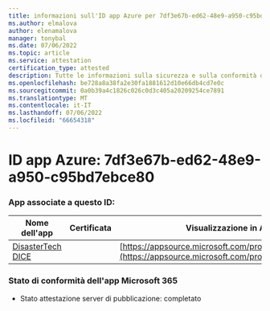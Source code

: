 ```yaml
---
title: informazioni sull'ID app Azure per 7df3e67b-ed62-48e9-a950-c95bd7ebce80
ms.author: elmalova
author: elenamalova
manager: tonybal
ms.date: 07/06/2022
ms.topic: article
ms.service: attestation
certification_type: attested
description: Tutte le informazioni sulla sicurezza e sulla conformità disponibili per 7df3e67b-ed62-48e9-a950-c95bd7ebce80.
ms.openlocfilehash: be728a8a38fa2e30fa1881612d10e66db4cd7e0c
ms.sourcegitcommit: 0a0b39a4c1826c026c0d3c405a20209254ce7891
ms.translationtype: MT
ms.contentlocale: it-IT
ms.lasthandoff: 07/06/2022
ms.locfileid: "66654318"
---
```

# <a name="azure-app-id-7df3e67b-ed62-48e9-a950-c95bd7ebce80"></a>ID app Azure: 7df3e67b-ed62-48e9-a950-c95bd7ebce80


### <a name="apps-associated-with-this-id"></a>App associate a questo ID:
| **Nome dell'app** | **Certificata** | **Visualizzazione in AppSource** |
|--------------|---------------|-----------------------|
| [DisasterTech DICE](../forward/WA200001909.md) |  | [https://appsource.microsoft.com/product/office/WA200001909](https://appsource.microsoft.com/product/office/WA200001909) |

### <a name="microsoft-365-app-compliance-status"></a>Stato di conformità dell'app Microsoft 365
- Stato attestazione server di pubblicazione: completato
